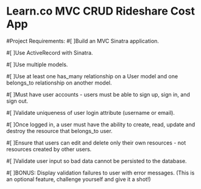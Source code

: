 # Learn.co MVC CRUD Rideshare Cost App
#Project Requirements:
#[ ]Build an MVC Sinatra application.

#[ ]Use ActiveRecord with Sinatra.

#[ ]Use multiple models.

#[ ]Use at least one has_many relationship on a User model and one belongs_to relationship on another model.

#[ ]Must have user accounts - users must be able to sign up, sign in, and sign out.

#[ ]Validate uniqueness of user login attribute (username or email).

#[ ]Once logged in, a user must have the ability to create, read, update and destroy the resource that belongs_to user.

#[ ]Ensure that users can edit and delete only their own resources - not resources created by other users.

#[ ]Validate user input so bad data cannot be persisted to the database.

#[ ]BONUS: Display validation failures to user with error messages. (This is an optional feature, challenge yourself and give it a shot!)

